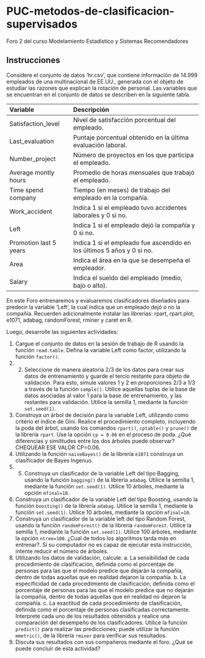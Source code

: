 # PUC-metodos-de-clasificacion-supervisados
Foro 2 del curso Modelamiento Estadístico y Sistemas Recomendadores

## Instrucciones

Considere el conjunto de datos ‘hr.csv’, que contiene información de 14.999 empleados de una multinacional de EE.UU., generada con el objeto de estudiar las razones que explican la rotación de personal. Las variables que se encuentran en el conjunto de datos se describen en la siguiente tabla.

| **Variable**|**Descripción** |
|:-----|:-------------|
|Satisfaction_level|Nivel de satisfacción porcentual del empleado.|
|Last_evaluation|Puntaje porcentual obtenido en la última evaluación laboral.|
|Number_project|Número de proyectos en los que participa el empleado.|
|Average montly hours|Promedio de horas mensuales que trabajó el empleado.|
|Time spend company|Tiempo (en meses) de trabajo del empleado en la compañía.|
|Work_accident|Indica 1 si el empleado tuvo accidentes laborales y 0 si no.|
|Left|Indica 1 si el empleado dejó la compañía y 0 si no.|
|Promotion last 5 years|Indica 1 si el empleado fue ascendido en los últimos 5 años y 0 si no.|
|Area|Indica el área en la que se desempeña el empleador.|
|Salary|Indica el sueldo del empleado (medio, bajo o alto).|

En este Foro entrenaremos y evaluaremos clasificadores diseñados para predecir la variable ‘Left’, la cual indica que un empleado dejó o no la compañía. Recuerden adicionalmente instalar las librerías: rpart, rpart.plot, e1071, adabag, randomForest, rminer y caret en R.

Luego, desarrolle las siguientes actividades:

1) Cargue el conjunto de datos en la sesión de trabajo de R usando la función `read.table`. Defina la variable Left como factor, utilizando la función `factor()`.
2) 2) Seleccione de manera aleatoria 2/3 de los datos para crear sus datos de entrenamiento y guarde el tercio restante para objeto de validación. Para esto, simule valores 1 y 2 en proporciones 2/3 a 1/3 a través de la función `sample()`. Utilice aquellas tuplas de la base de datos asociadas al valor 1 para la base de entrenamiento, y las restantes para validación. Utilice la semilla 1, mediante la función `set.seed(1)`.
3) Construya un árbol de decisión para la variable Left, utilizando como criterio el índice de Gini. Realice el procedimiento completo, incluyendo la poda del árbol, usando los comandos `rpart()`, `cptable()` y `prune()` de la librería `rpart`. Use la opción `cp = 0.06` en el proceso de poda. ¿Qué diferencias y similitudes entre los dos árboles puede observar? CHEQUEAR ESE VALOR CP=0.06.
4) Utilizando la función `naiveBayes()` de la librería `e1071` construya un clasificador de Bayes Ingenuo.
5) 5) Construya un clasificador de la variable Left del tipo Bagging, usando la función `bagging()` de la librería `adabag`. Utilice la semilla 1, mediante la función `set.seed(1)`. Utilice 10 árboles, mediante la opción `mfinal=10`.
6) Construya un clasificador de la variable Left del tipo Boosting, usando la función `boosting()` de la librería `adabag`. Utilice la semilla 1, mediante la función `set.seed(1)`. Utilice 10 árboles, mediante la opción `mfinal=10`.
7) Construya un clasificador de la variable left del tipo Random Forest, usando la función `randomForest()` de la librería `randomForest`. Utilice la semilla 1, mediante la función `set.seed(1)`. Utilice 100 árboles, mediante la opción `ntree=100`. ¿Cual de todos los algoritmos tarda más en entrenar?. Si su computador no es capaz de ejecutar esta instrucción, intente reducir el número de árboles.
8) Utilizando los datos de validación, calcule:
  a. La sensibilidad de cada procedimiento de clasificación, definida como el porcentaje de personas para las que el modelo predice que dejarán la compañía, dentro de todas aquellas que en realidad dejaron la compañía.
  b. La especificidad de cada procedimiento de clasificación, definida como el porcentaje de personas para las que el modelo predice que no dejarán la compañía, dentro de todas aquellas que en realidad no dejaron la compañía.
  c. La exactitud de cada procedimiento de clasificación, definida como el porcentaje de personas clasificadas correctamente.
Interprete cada uno de los resultados obtenidos y realice una comparación del desempeño de los clasificadores. Utilice la función `predict()` para realizar las predicciones; puede utilizar la función `mmetric()`, de la librería `rminer` para verificar sus resultados.  
9) Discuta sus resultados con sus compañeros mediante el foro. ¿Qué se puede concluir de esta actividad?
  
